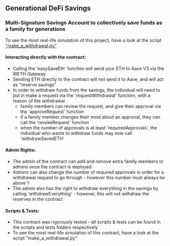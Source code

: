 ## Generational DeFi Savings

### Multi-Signature Savings Account to collectively save funds as a family for generations

<!--
*Website:* https://generational-savings.okikicodes.repl.co/ 

<b>*must have MetaMask installed in your browser to use*</b>
-->

To see the most real-life simulation of this project, have a look at the script ["make_a_withdrawal.py"](https://github.com/Okiki-Olugunna/Generational-Savings/blob/main/scripts/make_a_withdrawal.py) 

<!-- or view the demo video below 

### Demo: 

https://user-images.githubusercontent.com/92333005/188250722-b7e4db95-0811-4caf-a2b1-43f3c2b5d7b1.mp4


https://user-images.githubusercontent.com/92333005/188250775-c96ab250-e183-4762-bf3f-988e828b3841.mp4
-->

#### Interacting directly with the contract:

- Calling the 'easySaveEth' function will send your ETH to Aave V3 via the WETH Gateway
- Sending ETH directly to the contract will not send it to Aave, and will act as "reserve savings"
- In order to withdraw funds from the savings, the individual will need to put in make a request via the 'requestWithdrawal' function, with a reason of the withdrawal
  - family members can review the request, and give their approval via the 'approveRequest' function
  - if a family member changes their mind about an approval, they can call the 'revokeRequest' function
  - when the number of approvals is at least 'requiredApprovals', the individual who wants to withdraw funds may now call 'withdrawSavedETH'

#### Admin Rights:

- The admin of the contract can add and remove extra family members or admins once the contract is deployed
- Admins can also change the number of required approvals in order for a withdrawal request to go through - however this number must always be above 1
- The admin also has the right to withdraw everything in the savings by calling 'withdrawEverything' - however, this will not withdraw the reserves in the contract

#### Scripts & Tests:

- This contract was rigorously tested - all scripts & tests can be found in the scripts and tests folders respectively
- To see the most real-life simulation of this contract, have a look at the script "make_a_withdrawal.py"

